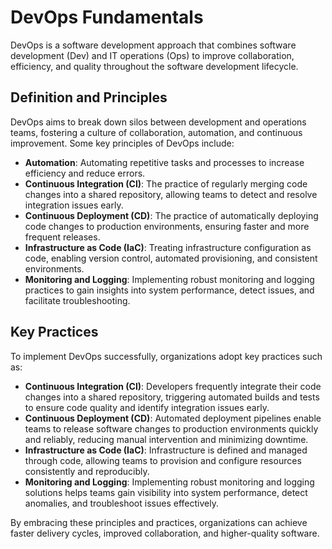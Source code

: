 # DevOps Fundamentals

DevOps is a software development approach that combines software development (Dev) and IT operations (Ops) to improve collaboration, efficiency, and quality throughout the software development lifecycle. 

## Definition and Principles

DevOps aims to break down silos between development and operations teams, fostering a culture of collaboration, automation, and continuous improvement. Some key principles of DevOps include:

- **Automation**: Automating repetitive tasks and processes to increase efficiency and reduce errors.
- **Continuous Integration (CI)**: The practice of regularly merging code changes into a shared repository, allowing teams to detect and resolve integration issues early.
- **Continuous Deployment (CD)**: The practice of automatically deploying code changes to production environments, ensuring faster and more frequent releases.
- **Infrastructure as Code (IaC)**: Treating infrastructure configuration as code, enabling version control, automated provisioning, and consistent environments.
- **Monitoring and Logging**: Implementing robust monitoring and logging practices to gain insights into system performance, detect issues, and facilitate troubleshooting.

## Key Practices

To implement DevOps successfully, organizations adopt key practices such as:

- **Continuous Integration (CI)**: Developers frequently integrate their code changes into a shared repository, triggering automated builds and tests to ensure code quality and identify integration issues early.
- **Continuous Deployment (CD)**: Automated deployment pipelines enable teams to release software changes to production environments quickly and reliably, reducing manual intervention and minimizing downtime.
- **Infrastructure as Code (IaC)**: Infrastructure is defined and managed through code, allowing teams to provision and configure resources consistently and reproducibly.
- **Monitoring and Logging**: Implementing robust monitoring and logging solutions helps teams gain visibility into system performance, detect anomalies, and troubleshoot issues effectively.

By embracing these principles and practices, organizations can achieve faster delivery cycles, improved collaboration, and higher-quality software.

